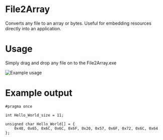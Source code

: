 # File2Array

Converts any file to an array or bytes. Useful for embedding resources directly into an application.

# Usage

Simply drag and drop any file on to the File2Array.exe

![Example usage](https://i.imgur.com/lERmD1R.gif)

# Example output

```
#pragma once

int Hello_World_size = 11;

unsigned char Hello_World[] = {
	0x48, 0x65, 0x6C, 0x6C, 0x6F, 0x20, 0x57, 0x6F, 0x72, 0x6C, 0x64
};
```